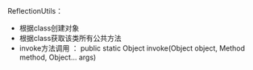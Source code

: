 ReflectionUtils：
- 根据class创建对象
- 根据class获取该类所有公共方法
- invoke方法调用 ： public static Object invoke(Object object, Method method, Object... args)